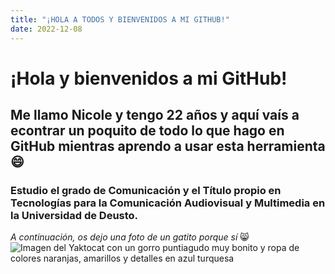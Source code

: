 ```yaml
---
title: "¡HOLA A TODOS Y BIENVENIDOS A MI GITHUB!"
date: 2022-12-08
---
```

# ¡Hola y bienvenidos a mi GitHub!
## Me llamo Nicole y tengo 22 años y aquí vaís a econtrar un poquito de todo lo que hago en GitHub mientras aprendo a usar esta herramienta 😄
### Estudio el grado de Comunicación y el Título propio en Tecnologías para la Comunicación Audiovisual y Multimedia en la Universidad de Deusto.

_A continuación, os dejo una foto de un gatito porque sí_ 😸
![Imagen del Yaktocat con un gorro puntiagudo muy bonito y ropa de colores naranjas, amarillos y detalles en azul turquesa](https://octodex.github.com/images/yaktocat.png)
